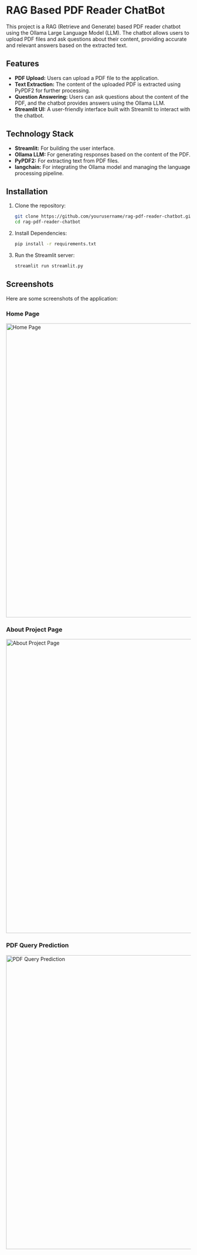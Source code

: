 # RAG Based PDF Reader ChatBot

This project is a RAG (Retrieve and Generate) based PDF reader chatbot using the Ollama Large Language Model (LLM). The chatbot allows users to upload PDF files and ask questions about their content, providing accurate and relevant answers based on the extracted text.

## Features

- **PDF Upload:** Users can upload a PDF file to the application.
- **Text Extraction:** The content of the uploaded PDF is extracted using PyPDF2 for further processing.
- **Question Answering:** Users can ask questions about the content of the PDF, and the chatbot provides answers using the Ollama LLM.
- **Streamlit UI:** A user-friendly interface built with Streamlit to interact with the chatbot.

## Technology Stack

- **Streamlit:** For building the user interface.
- **Ollama LLM:** For generating responses based on the content of the PDF.
- **PyPDF2:** For extracting text from PDF files.
- **langchain:** For integrating the Ollama model and managing the language processing pipeline.

## Installation

1. Clone the repository:

   ```bash
   git clone https://github.com/yourusername/rag-pdf-reader-chatbot.git
   cd rag-pdf-reader-chatbot
   
2. Install Dependencies:
    ```bash
   pip install -r requirements.txt

3. Run the Streamlit server:
   ```bash
   streamlit run streamlit.py 

## Screenshots

Here are some screenshots of the application:

### Home Page
<img src="Screenshots 2024-08-17 163642.png" alt="Home Page" width="800"/>

### About Project Page
<img src="Screenshots 2024-08-17 163659.png" alt="About Project Page" width="800"/>

### PDF Query Prediction
<img src="Screenshots 2024-08-17 163657.png" alt="PDF Query Prediction" width="800"/>
